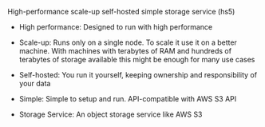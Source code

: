 High-performance scale-up self-hosted simple storage service (hs5)

* High performance: Designed to run with high performance

* Scale-up: Runs only on a single node. To scale it use it on a better machine. With machines with terabytes of RAM and hundreds of terabytes of storage available this might be enough for many use cases

* Self-hosted: You run it yourself, keeping ownership and responsibility of your data

* Simple: Simple to setup and run. API-compatible with AWS S3 API

* Storage Service: An object storage service like AWS S3